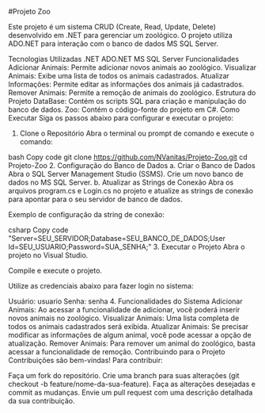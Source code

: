 #Projeto Zoo

Este projeto é um sistema CRUD (Create, Read, Update, Delete) desenvolvido em .NET para gerenciar um zoológico. O projeto utiliza ADO.NET para interação com o banco de dados MS SQL Server.

Tecnologias Utilizadas
.NET
ADO.NET
MS SQL Server
Funcionalidades
Adicionar Animais: Permite adicionar novos animais ao zoológico.
Visualizar Animais: Exibe uma lista de todos os animais cadastrados.
Atualizar Informações: Permite editar as informações dos animais já cadastrados.
Remover Animais: Permite a remoção de animais do zoológico.
Estrutura do Projeto
DataBase: Contém os scripts SQL para criação e manipulação do banco de dados.
Zoo: Contém o código-fonte do projeto em C#.
Como Executar
Siga os passos abaixo para configurar e executar o projeto:

1. Clone o Repositório
Abra o terminal ou prompt de comando e execute o comando:

bash
Copy code
git clone https://github.com/NVanitas/Projeto-Zoo.git
cd Projeto-Zoo
2. Configuração do Banco de Dados
a. Criar o Banco de Dados
Abra o SQL Server Management Studio (SSMS).
Crie um novo banco de dados no MS SQL Server.
b. Atualizar as Strings de Conexão
Abra os arquivos program.cs e Login.cs no projeto e atualize as strings de conexão para apontar para o seu servidor de banco de dados.

Exemplo de configuração da string de conexão:

csharp
Copy code
"Server=SEU_SERVIDOR;Database=SEU_BANCO_DE_DADOS;User Id=SEU_USUARIO;Password=SUA_SENHA;"
3. Executar o Projeto
Abra o projeto no Visual Studio.

Compile e execute o projeto.

Utilize as credenciais abaixo para fazer login no sistema:

Usuário: usuario
Senha: senha
4. Funcionalidades do Sistema
Adicionar Animais: Ao acessar a funcionalidade de adicionar, você poderá inserir novos animais no zoológico.
Visualizar Animais: Uma lista completa de todos os animais cadastrados será exibida.
Atualizar Animais: Se precisar modificar as informações de algum animal, você pode acessar a opção de atualização.
Remover Animais: Para remover um animal do zoológico, basta acessar a funcionalidade de remoção.
Contribuindo para o Projeto
Contribuições são bem-vindas! Para contribuir:

Faça um fork do repositório.
Crie uma branch para suas alterações (git checkout -b feature/nome-da-sua-feature).
Faça as alterações desejadas e commit as mudanças.
Envie um pull request com uma descrição detalhada da sua contribuição.
